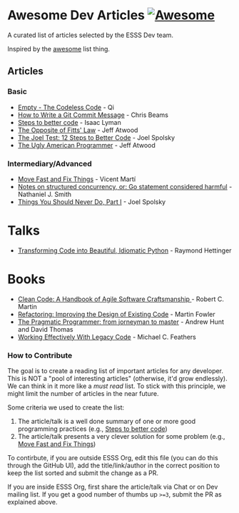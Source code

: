 # Awesome Dev Articles [![Awesome](https://cdn.rawgit.com/sindresorhus/awesome/d7305f38d29fed78fa85652e3a63e154dd8e8829/media/badge.svg)](https://github.com/sindresorhus/awesome)

A curated list of articles selected by the ESSS Dev team.

Inspired by the [awesome](https://github.com/sindresorhus/awesome) list thing.

## Articles

### Basic

* [Empty - The Codeless Code](http://thecodelesscode.com/case/6) - Qi
* [How to Write a Git Commit Message](https://chris.beams.io/posts/git-commit/) - Chris Beams
* [Steps to better code](https://medium.com/@isaaclyman/steps-to-better-code-e6c3cce0c7f9) - Isaac Lyman
* [The Opposite of Fitts' Law](https://blog.codinghorror.com/the-opposite-of-fitts-law/) - Jeff Atwood
* [The Joel Test: 12 Steps to Better Code](https://www.joelonsoftware.com/2000/08/09/the-joel-test-12-steps-to-better-code/) - Joel Spolsky
* [The Ugly American Programmer](https://blog.codinghorror.com/the-ugly-american-programmer/) - Jeff Atwood

### Intermediary/Advanced

* [Move Fast and Fix Things](https://githubengineering.com/move-fast/) - Vicent Martí
* [Notes on structured concurrency, or: Go statement considered harmful](https://vorpus.org/blog/notes-on-structured-concurrency-or-go-statement-considered-harmful/) -  Nathaniel J. Smith
* [Things You Should Never Do, Part I](https://www.joelonsoftware.com/2000/04/06/things-you-should-never-do-part-i/) - Joel Spolsky

# Talks

* [Transforming Code into Beautiful, Idiomatic Python](https://www.youtube.com/watch?v=OSGv2VnC0go&t=0s&list=PLRVdut2KPAguz3xcd22i_o_onnmDKj3MA&index=4) - Raymond Hettinger

# Books

* [Clean Code: A Handbook of Agile Software Craftsmanship ](https://www.goodreads.com/book/show/3735293-clean-code) - Robert C. Martin
* [Refactoring: Improving the Design of Existing Code](https://www.goodreads.com/book/show/44936.Refactoring) - Martin Fowler
* [The Pragmatic Programmer: from jorneyman to master](https://www.goodreads.com/book/show/4099.The_Pragmatic_Programmer) - Andrew Hunt and David Thomas
* [Working Effectively With Legacy Code](https://www.goodreads.com/book/show/44919.Working_Effectively_with_Legacy_Code) - Michael C. Feathers

### How to Contribute

The goal is to create a reading list of important articles for any developer. This is NOT a "pool of interesting articles"
(otherwise, it'd grow endlessly). We can think in it more like a _must read_ list. To stick with this principle, we might
limit the number of articles in the near future.

Some criteria we used to create the list:

1. The article/talk is a well done summary of one or more good programming practices (e.g., [Steps to better code](https://medium.com/@isaaclyman/steps-to-better-code-e6c3cce0c7f9))
2. The article/talk presents a very clever solution for some problem (e.g., [Move Fast and Fix Things](https://githubengineering.com/move-fast/))

To contirbute, if you are outside ESSS Org, edit this file (you can do this through the GitHub UI), add the 
title/link/author in the correct position to keep the list sorted and submit the change as a PR.

If you are inside ESSS Org, first share the article/talk via Chat or on Dev mailing list. If you get a good
number of thumbs up `>=3`, submit the PR as explained above.



